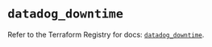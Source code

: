 # `datadog_downtime`

Refer to the Terraform Registry for docs: [`datadog_downtime`](https://registry.terraform.io/providers/datadog/datadog/3.52.1/docs/resources/downtime).
